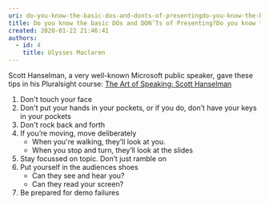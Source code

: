 ```yaml
---
uri: do-you-know-the-basic-dos-and-donts-of-presentingdo-you-know-the-basic-dos-and-donts-of-presenting
title: Do you know the basic DOs and DON’Ts of Presenting?Do you know the basic Dos and Don’ts of presenting?
created: 2020-01-22 21:46:41
authors:
  - id: 4
    title: Ulysses Maclaren
---
```





<span class='intro'> <p>Scott Hanselman, a very well-known Microsoft public speaker, gave these tips in his Pluralsight course&#58; <a href="https&#58;//www.pluralsight.com/courses/hanselman-speaking">The Art of Speaking&#58; Scott Hanselman</a></p> </span>

<ol><li>​Don't touch your face</li><li>Don't put your hands in your pockets, or if you do, don’t have your keys in your pockets</li><li>Don't rock back and forth</li><li>If you’re moving, move deliberately
<ul><li>When you're walking, they’ll look at you.&#160;</li><li>When you stop and turn, they’ll look at the slides​<br></li></ul></li><li>Stay focussed on topic. Don’t just ramble on</li><li>Put yourself in the audiences shoes
<ul><li>Can they see and hear you?</li><li>Can they read your screen?</li></ul></li><li>Be prepared for demo failures​<br></li></ol>


